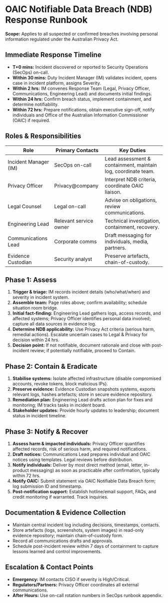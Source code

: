 # OAIC Notifiable Data Breach (NDB) Response Runbook

**Scope:** Applies to all suspected or confirmed breaches involving personal information regulated under the Australian Privacy Act.

## Immediate Response Timeline
- **T+0 mins:** Incident discovered or reported to Security Operations (SecOps) on-call.
- **Within 30 mins:** Duty Incident Manager (IM) validates incident, opens case in incident platform, assigns Severity.
- **Within 2 hrs:** IM convenes Response Team (Legal, Privacy Officer, Communications, Engineering Lead) and documents initial findings.
- **Within 24 hrs:** Confirm breach status, implement containment, and determine notifiability.
- **Within 72 hrs:** Prepare notifications, obtain executive sign-off, notify individuals and Office of the Australian Information Commissioner (OAIC) if required.

## Roles & Responsibilities
| Role | Primary Contacts | Key Duties |
| --- | --- | --- |
| Incident Manager (IM) | SecOps on-call | Lead assessment & containment, maintain log, coordinate team. |
| Privacy Officer | Privacy@company | Interpret NDB criteria, coordinate OAIC liaison. |
| Legal Counsel | Legal on-call | Advise on obligations, review communications. |
| Engineering Lead | Relevant service owner | Technical investigation, containment, recovery. |
| Communications Lead | Corporate comms | Draft messaging for individuals, media, partners. |
| Evidence Custodian | Security analyst | Preserve artefacts, chain-of-custody. |

## Phase 1: Assess
1. **Trigger & triage:** IM records incident details (who/what/when) and severity in incident system.
2. **Assemble team:** Page roles above; confirm availability; schedule situation room bridge.
3. **Initial fact-finding:** Engineering Lead gathers logs, access records, and affected systems; Privacy Officer identifies personal data involved; capture all data sources in evidence log.
4. **Determine NDB applicability:** Use Privacy Act criteria (serious harm, remedial actions). Escalate uncertain cases to Legal & Privacy for decision within 24 hrs.
5. **Decision point:** If not notifiable, document rationale and close with post-incident review; if potentially notifiable, proceed to Contain.

## Phase 2: Contain & Eradicate
1. **Stabilise systems:** Isolate affected infrastructure (disable compromised accounts, revoke tokens, block malicious IPs).
2. **Preserve evidence:** Evidence Custodian snapshots systems, exports relevant logs, hashes artefacts; store in secure evidence repository.
3. **Remediation plan:** Engineering Lead drafts action plan for fixes and monitoring; IM tracks tasks in incident board.
4. **Stakeholder updates:** Provide hourly updates to leadership; document status in incident timeline.

## Phase 3: Notify & Recover
1. **Assess harm & impacted individuals:** Privacy Officer quantifies affected records, risk of serious harm, and required notifications.
2. **Draft notices:** Communications Lead prepares individual and OAIC notices using templates. Legal reviews before distribution.
3. **Notify individuals:** Deliver by most direct method (email, letter, in-product messaging) as soon as practicable after confirmation, typically within 72 hrs.
4. **Notify OAIC:** Submit statement via OAIC Notifiable Data Breach form; log submission ID and timestamp.
5. **Post-notification support:** Establish hotline/email support, FAQs, and credit monitoring if warranted. Track inquiries.

## Documentation & Evidence Collection
- Maintain central incident log including decisions, timestamps, contacts.
- Store artefacts (logs, screenshots, system images) in read-only evidence repository; maintain chain-of-custody form.
- Record all communications drafts and approvals.
- Schedule post-incident review within 7 days of containment to capture lessons learned and control improvements.

## Escalation & Contact Points
- **Emergency:** IM contacts CISO if severity is High/Critical.
- **Regulators/Partners:** Privacy Officer coordinates all external communications.
- **After Hours:** Use on-call rotation numbers in SecOps runbook appendix.
